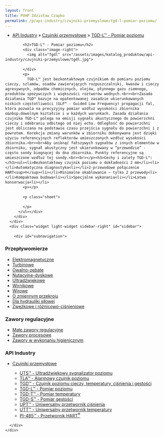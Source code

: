 ```yaml
---
layout: front
title: PUHP Zdzisław Czapko
permalink: /p/api-industry/czujniki-przemyslowe/tgd-l-pomiar-poziomu/
---
```


<div id="content">
  <div class="wrapper-with-color-background">
    <div class="content-area-blog blog-background-sidebar-right">
      <div class="mainarea-left" id="mainarea">
        <div class="blogpost-blog3">
          <div class="post-content">
            <ul class="meta">
<li>
<a href="/p/api-industry">API Industry</a>
»
<a href="/p/api-industry/czujniki-przemyslowe">Czujniki przemysłowe</a>
»
<a href="/p/api-industry/czujniki-przemyslowe/tgd-l-pomiar-poziomu">TGD-L™ - Pomiar poziomu</a>
</li>
</ul>

            <h2>TGD-L™ - Pomiar poziomu</h2>
            <div class="image-right">
              <img alt="Tgdl" src="/assets/images/katalog_produktow/api-industry/czujniki-przemyslowe/tgdl.jpg">

            </div>
            <p>
              TGD-L™ jest bezkontaktowym czujnikiem do pomiaru poziomu cieczy, szlamów, osadów zawierających rozpuszczalniki, kwasów i cieczy agresywnych, odpadów chemicznych, olejów, płynnego gazu ziemnego, produktów spożywczych i większości roztworów wodnych.<br><br>Zasada działania TGD™ bazuje na opatentowanej zasadzie ukierunkowanych niskich częstotliwości (GLF™ - Guided Low Frequency) propagacji fal, która pozwala na precyzyjny pomiar wzdłuż wysokości zbiornika o&nbsp;dowolnym kształcie i w każdych warunkach. Zasada działania czujnika TGD-L™ polega na emisji sygnału akustycznego do powierzchni cieczy i odebraniu odbitego od niej echa. Odległość do powierzchni jest obliczana na podstawie czasu przejścia sygnału do powierzchni i z powrotem. Korekcja zmiany warunków w zbiorniku dokonywana jest dzięki użyciu referencyjnych reflektorów umieszczonych wzdłuż wysokości zbiornika.<br><br>Aby uniknąć fałszywych sygnałów z innych elementów w zbiorniku, sygnał akustyczny jest ukierunkowany w “przewodzie” - często sondy biegnącej do dna zbiornika. Punkty referencyjne są umieszczone wzdłuż tej sondy.<br><br></p><h3>Cechy i zalety TGD-L™:</h3><ul><li>Bezkontaktowy czujnik poziomu o dokładności 2 mm</li><li></li>Automatyczna diagnostyka<li></li>2-przewodowe połączenie HART<sup>®</sup><li></li>Minimalne okablowanie – tylko 2 przewody<li></li>Kompaktowa budowa<li></li>Specjalne wykonania<li></li>Łatwa konserwacja<li></li>
            <p></p>
            
            <p class="sheet">
              
            </p>
          </ul></div>
        </div>
      </div>
      <div class="widget light-widget sidebar-right" id="sidebar">
        
        <div id="subnavigation">
<h3>Przepływomierze</h3>
<ul class="subcategories">
<li class="category"><a href="/p/przeplywomierze/elektromagnetyczne">Elektromagnetyczne</a></li>
<li class="category"><a href="/p/przeplywomierze/turbinowe">Turbinowe</a></li>
<li class="category"><a href="/p/przeplywomierze/owalno-zebate">Owalno-zębate</a></li>
<li class="category"><a href="/p/przeplywomierze/nutacyjne-dyskowe">Nutacyjne-dyskowe</a></li>
<li class="category"><a href="/p/przeplywomierze/ultradzwiekowe">Ultradźwiękowe</a></li>
<li class="category"><a href="/p/przeplywomierze/wirnikowe">Wirnikowe</a></li>
<li class="category"><a href="/p/przeplywomierze/wirowe">Wirowe</a></li>
<li class="category"><a href="/p/przeplywomierze/o-zmiennym-przekroju">O zmiennym przekroju</a></li>
<li class="category"><a href="/p/przeplywomierze/dla-hydrauliki-silowej">Dla hydrauliki siłowej</a></li>
<li class="category"><a href="/p/przeplywomierze/zwezkowe-i-roznicowo-cisnieniowe">Zwężkowe i różnicowo-ciśnieniowe</a></li>
</ul>
<h3>Zawory regulacyjne</h3>
<ul class="subcategories">
<li class="category"><a href="/p/zawory-regulacyjne/male-zawory-regulacyjne">Małe zawory regulacyjne</a></li>
<li class="category"><a href="/p/zawory-regulacyjne/zawory-procesowe">Zawory procesowe</a></li>
<li class="category"><a href="/p/zawory-regulacyjne/zawory-w-wykonaniu-higienicznym">Zawory w wykonaniu higienicznym</a></li>
</ul>
<h3>API Industry</h3>
<ul class="subcategories">
<li class="category"><a href="/p/api-industry/czujniki-przemyslowe">Czujniki przemysłowe</a></li>
<div class="light-widget">
<ul class="products">
<li class="product"><a href="/p/api-industry/czujniki-przemyslowe/uts-ultradzwiekowy-sygnalizator-poziomu">UTS™ - Ultradźwiękowy sygnalizator poziomu</a></li>
<li class="product"><a href="/p/api-industry/czujniki-przemyslowe/tla-alarmowy-czujnik-poziomu">TLA™  - Alarmowy czujnik poziomu</a></li>
<li class="product"><a href="/p/api-industry/czujniki-przemyslowe/tgd-czujnik-poziomu-cieczy-temperatury-cisnienia-i-gestosci">TGD™ - Czujnik poziomu cieczy, temperatury, ciśnienia i gęstości</a></li>
<li class="product"><a href="/p/api-industry/czujniki-przemyslowe/tgd-l-pomiar-poziomu">TGD-L™ - Pomiar poziomu</a></li>
<li class="product"><a href="/p/api-industry/czujniki-przemyslowe/tgd-t-pomiar-temperatury">TGD-T™ - Pomiar temperatury</a></li>
<li class="product"><a href="/p/api-industry/czujniki-przemyslowe/tgd-s-pomiar-gestosci">TGD-S™ - Pomiar gęstości</a></li>
<li class="product"><a href="/p/api-industry/czujniki-przemyslowe/upt-uniwersalny-przetwornik-cisnienia">UPT™ - Uniwersalny przetwornik ciśnienia</a></li>
<li class="product"><a href="/p/api-industry/czujniki-przemyslowe/utt-uniwersalny-przetwornik-temperatury">UTT™ - Uniwersalny przetwornik temperatury</a></li>
<li class="product"><a href="/p/api-industry/czujniki-przemyslowe/pi-485-przetwornik-hart-sup-sup">PI-485™ - Przetwornik HART<sup>®</sup></a></li>
</ul>
</div>
</ul>
</div>

      </div>
    </div>
  </div>
</div>